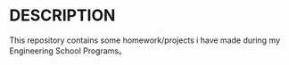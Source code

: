 # DESCRIPTION

  This repository contains some homework/projects i have made during my Engineering School Programs。 
